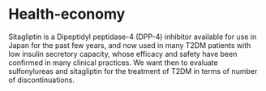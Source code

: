 # Health-economy
Sitagliptin is a Dipeptidyl peptidase-4 (DPP-4) inhibitor available for use in Japan for the past few years, and now used in many T2DM patients with low insulin secretory capacity, whose efficacy and safety have been confirmed in many clinical practices. We want then to evaluate sulfonylureas and sitagliptin for the treatment of T2DM in terms of number of discontinuations.
